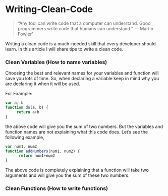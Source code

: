 # Writing-Clean-Code

> “Any fool can write code that a computer can understand. Good programmers write code that humans can understand.” — Martin Fowler’

Writing a clean code is a much-needed skill that every developer should learn. In this article I will share tips to write a clean code. 

### Clean Variables (How to name variables)

Choosing the best and relevant names for your variables and function will save you lots of time. So, when declaring a variable keep in mind why you are declaring it when it will be used.

For Example:

```javascript
var a, b
function do(a, b) {
     return a+b
}
```

the above code will give you the sum of two numbers. But the variables and function names are not explaining what this code does.
Let’s see the following example,

```javascript
var num1, num2
function addNumbers(num1, num2) {
      return num1+num2
}
```

The above code is completely explaining that a function will take two arguments and will give you the sum of these two numbers.

### Clean Functions (How to write functions)
